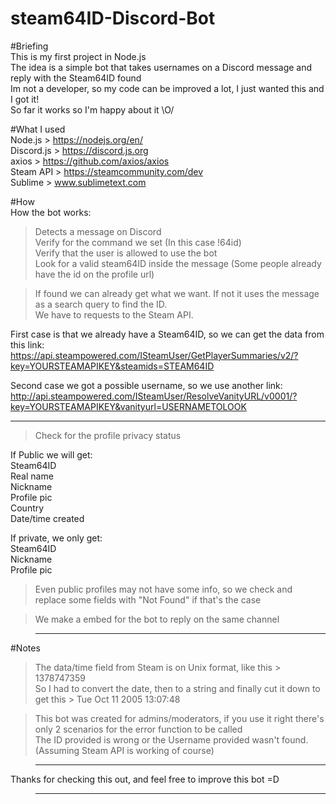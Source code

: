 # steam64ID-Discord-Bot

#Briefing  
This is my first project in Node.js  
The idea is a simple bot that takes usernames on a Discord message and reply with the Steam64ID found  
Im not a developer, so my code can be improved a lot, I just wanted this and I got it!  
So far it works so I'm happy about it \O/  

#What I used  
Node.js > https://nodejs.org/en/  
Discord.js > https://discord.js.org  
axios > https://github.com/axios/axios  
Steam API > https://steamcommunity.com/dev  
Sublime > www.sublimetext.com  

#How  
How the bot works:  

>Detects a message on Discord  
>Verify for the command we set (In this case !64id)  
>Verify that the user is allowed to use the bot  
>Look for a valid steam64ID inside the message (Some people already have the id on the profile url)  

>If found we can already get what we want. If not it uses the message as a search query to find the ID.  
We have to requests to the Steam API.  

First case is that we already have a Steam64ID, so we can get the data from this link:  
https://api.steampowered.com/ISteamUser/GetPlayerSummaries/v2/?key=YOURSTEAMAPIKEY&steamids=STEAM64ID  

Second case we got a possible username, so we use another link:  
http://api.steampowered.com/ISteamUser/ResolveVanityURL/v0001/?key=YOURSTEAMAPIKEY&vanityurl=USERNAMETOLOOK  

--------------------------  

>Check for the profile privacy status  

If Public we will get:  
Steam64ID  
Real name  
Nickname  
Profile pic  
Country  
Date/time created  
  
If private, we only get:  
Steam64ID  
Nickname  
Profile pic  

>Even public profiles may not have some info, so we check and replace some fields with "Not Found" if that's the case  

>We make a embed for the bot to reply on the same channel  

>---------------------------------------------------------------------------------------------------------  

#Notes  

>The data/time field from Steam is on Unix format, like this > 1378747359  
So I had to convert the date, then to a string and finally cut it down to get this > Tue Oct 11 2005 13:07:48  

>This bot was created for admins/moderators, if you use it right there's only 2 scenarios for the error function to be called  
The ID provided is wrong or the Username provided wasn't found. (Assuming Steam API is working of course)  

>---------------------------------------------------------------------------------------------------------  

Thanks for checking this out, and feel free to improve this bot =D  

>---------------------------------------------------------------------------------------------------------  
